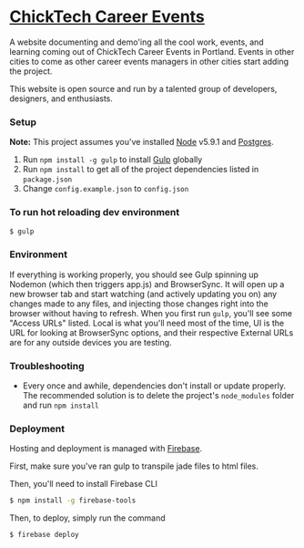 # [ChickTech Career Events](https://chicktech-career.firebaseapp.com/)
A website documenting and demo'ing all the cool work, events, and learning coming out of ChickTech Career Events in Portland.
Events in other cities to come as other career events managers in other cities start adding the project.

This website is open source and run by a talented group of developers, designers, and enthusiasts.

### Setup
**Note:** This project assumes you've installed [Node](https://nodejs.org/en/) v5.9.1 and [Postgres](http://www.postgresql.org/).

1. Run `npm install -g gulp` to install [Gulp](http://gulpjs.com/) globally
2. Run `npm install` to get all of the project dependencies listed in `package.json`
3. Change `config.example.json` to `config.json`


### To run hot reloading dev environment
```bash
$ gulp
```

### Environment
If everything is working properly, you should see Gulp spinning up Nodemon (which then triggers app.js) and BrowserSync. It will open up a new browser tab and start watching (and actively updating you on) any changes made to any files, and injecting those changes right into the browser without having to refresh. When you first run `gulp`, you'll see some "Access URLs" listed. Local is what you'll need most of the time, UI is the URL for looking at BrowserSync options, and their respective External URLs are for any outside devices you are testing.

### Troubleshooting
- Every once and awhile, dependencies don't install or update properly. The recommended solution is to delete the project's `node_modules` folder and run `npm install`

### Deployment
Hosting and deployment is managed with [Firebase]((https://firebase.google.com/docs/hosting/deploying)).

First, make sure you've ran gulp to transpile jade files to html files.

Then, you'll need to install Firebase CLI
```bash
$ npm install -g firebase-tools
```

Then, to deploy, simply run the command
```bash
$ firebase deploy
```
